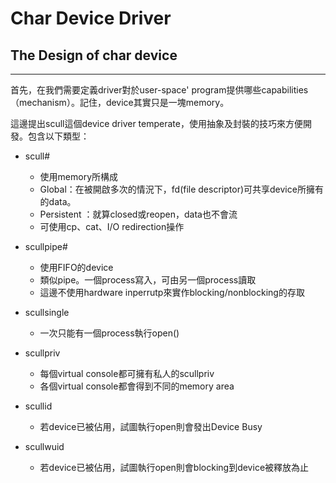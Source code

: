 # Char Device Driver

## The Design of char device

---

首先，在我們需要定義driver對於user-space' program提供哪些capabilities（mechanism）。記住，device其實只是一塊memory。

這邊提出scull這個device driver temperate，使用抽象及封裝的技巧來方便開發。包含以下類型：

* scull\#
  * 使用memory所構成
  * Global：在被開啟多次的情況下，fd\(file descriptor\)可共享device所擁有的data。
  * Persistent ：就算closed或reopen，data也不會流
  * 可使用cp、cat、I/O redirection操作

* scullpipe\#
  * 使用FIFO的device
  * 類似pipe。一個process寫入，可由另一個process讀取
  * 這邊不使用hardware inperrutp來實作blocking/nonblocking的存取
* scullsingle
  * 一次只能有一個process執行open\(\)
* scullpriv
  * 每個virtual console都可擁有私人的scullpriv
  * 各個virtual console都會得到不同的memory area
* scullid
  * 若device已被佔用，試圖執行open則會發出Device Busy
* scullwuid
  * 若device已被佔用，試圖執行open則會blocking到device被釋放為止



